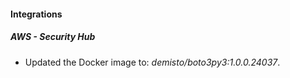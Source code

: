#### Integrations
##### AWS - Security Hub
- Updated the Docker image to: *demisto/boto3py3:1.0.0.24037*.
